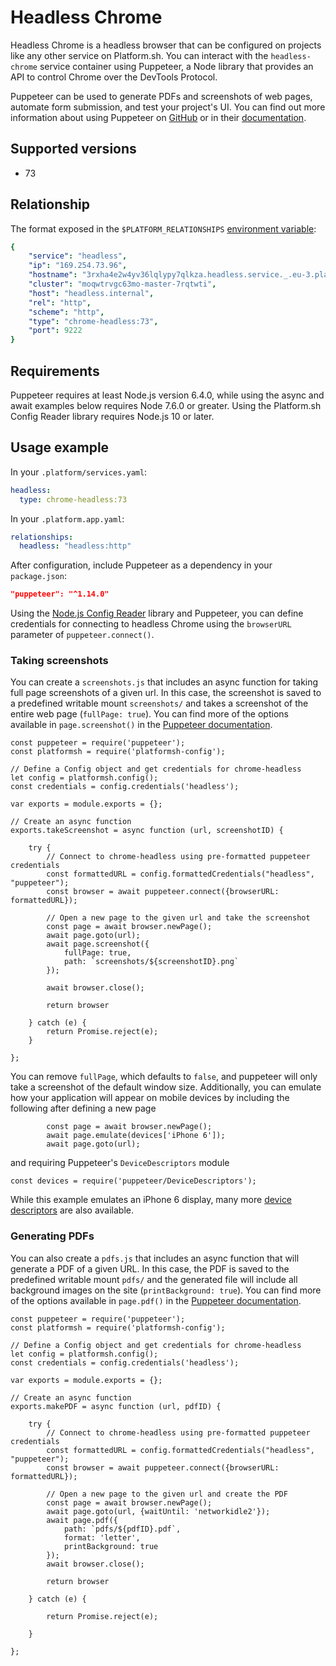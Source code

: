 # Headless Chrome

Headless Chrome is a headless browser that can be configured on projects like any other service on Platform.sh. You can interact with the `headless-chrome` service container using Puppeteer, a Node library that provides an API to control Chrome over the DevTools Protocol. 

Puppeteer can be used to generate PDFs and screenshots of web pages, automate form submission, and test your project's UI. You can find out more information about using Puppeteer on [GitHub](https://github.com/GoogleChrome/puppeteer) or in their [documentation](https://pptr.dev/).

## Supported versions

* 73

## Relationship

The format exposed in the `$PLATFORM_RELATIONSHIPS` [environment variable](/development/variables.md#platformsh-provided-variables):

```yaml
{
    "service": "headless",
    "ip": "169.254.73.96",
    "hostname": "3rxha4e2w4yv36lqlypy7qlkza.headless.service._.eu-3.platformsh.site",
    "cluster": "moqwtrvgc63mo-master-7rqtwti",
    "host": "headless.internal",
    "rel": "http",
    "scheme": "http",
    "type": "chrome-headless:73",
    "port": 9222
}

```

## Requirements

Puppeteer requires at least Node.js version 6.4.0, while using the async and await examples below requires Node 7.6.0 or greater. Using the Platform.sh Config Reader library requires Node.js 10 or later.

## Usage example

In your `.platform/services.yaml`:

```yaml
headless:
  type: chrome-headless:73
```

In your `.platform.app.yaml`:

```yaml
relationships:
  headless: "headless:http"
```

After configuration, include Puppeteer as a dependency in your `package.json`:

```json
"puppeteer": "^1.14.0"
```

Using the [Node.js Config Reader](https://github.com/platformsh/config-reader-nodejs) library and Puppeteer, you can define credentials for connecting to headless Chrome using the `browserURL` parameter of `puppeteer.connect()`.

### Taking screenshots

You can create a `screenshots.js` that includes an async function for taking full page screenshots of a given url. In this case, the screenshot is saved to a predefined writable mount `screenshots/` and takes a screenshot of the entire web page (`fullPage: true`). You can find more of the options available in `page.screenshot()` in the [Puppeteer documentation](https://pptr.dev/#?product=Puppeteer&version=v1.17.0&show=api-pagescreenshotoptions).

```
const puppeteer = require('puppeteer');
const platformsh = require('platformsh-config');

// Define a Config object and get credentials for chrome-headless
let config = platformsh.config();
const credentials = config.credentials('headless');

var exports = module.exports = {};

// Create an async function
exports.takeScreenshot = async function (url, screenshotID) {

    try {
        // Connect to chrome-headless using pre-formatted puppeteer credentials
        const formattedURL = config.formattedCredentials("headless", "puppeteer");
        const browser = await puppeteer.connect({browserURL: formattedURL});

        // Open a new page to the given url and take the screenshot
        const page = await browser.newPage();
        await page.goto(url);
        await page.screenshot({
            fullPage: true,
            path: `screenshots/${screenshotID}.png`
        });

        await browser.close();

        return browser

    } catch (e) {
        return Promise.reject(e);
    }

};
```

You can remove `fullPage`, which defaults to `false`, and puppeteer will only take a screenshot of the default window size. Additionally, you can emulate how your application will appear on mobile devices by including the following after defining a new page

```
        const page = await browser.newPage();
        await page.emulate(devices['iPhone 6']);
        await page.goto(url);
```

and requiring Puppeteer's `DeviceDescriptors` module

```
const devices = require('puppeteer/DeviceDescriptors');
```

While this example emulates an iPhone 6 display, many more [device descriptors](https://pptr.dev/#?product=Puppeteer&version=v1.17.0&show=api-pageemulateoptions) are also available.

### Generating PDFs

You can also create a `pdfs.js` that includes an async function that will generate a PDF of a given URL. In this case, the PDF is saved to the predefined writable mount `pdfs/` and the generated file will include all background images on the site (`printBackground: true`). You can find more of the options available in `page.pdf()` in the [Puppeteer documentation](https://pptr.dev/#?product=Puppeteer&version=v1.17.0&show=api-pagepdfoptions).

```
const puppeteer = require('puppeteer');
const platformsh = require('platformsh-config');

// Define a Config object and get credentials for chrome-headless
let config = platformsh.config();
const credentials = config.credentials('headless');

var exports = module.exports = {};

// Create an async function
exports.makePDF = async function (url, pdfID) {

    try {
        // Connect to chrome-headless using pre-formatted puppeteer credentials
        const formattedURL = config.formattedCredentials("headless", "puppeteer");
        const browser = await puppeteer.connect({browserURL: formattedURL});

        // Open a new page to the given url and create the PDF
        const page = await browser.newPage();
        await page.goto(url, {waitUntil: 'networkidle2'});
        await page.pdf({
            path: `pdfs/${pdfID}.pdf`,
            format: 'letter',
            printBackground: true
        });
        await browser.close();

        return browser

    } catch (e) {

        return Promise.reject(e);

    }

};
```



